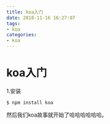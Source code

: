 ```yaml
---
title: koa入门
date: 2018-11-16 16:27:07
tags: 
- koa
categories: 
- koa
---
```


#  koa入门

1.安装

```shell
$ npm install koa
```

然后我们koa故事就开始了哈哈哈哈哈哈。
